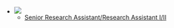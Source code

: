 + ![](https://img.shields.io/badge/Status-Open-blue.svg?style=flat)
	- [Senior Research Assistant/Research Assistant I/II](https://guangchuangyu.github.io/jobs/SeniorRA)
